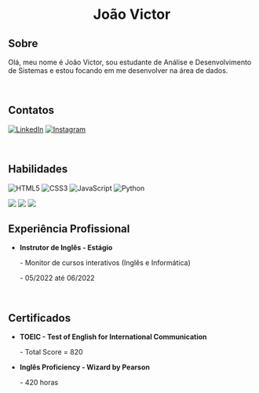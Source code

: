 # <div id="titulo" style="text-align: center"><strong>João Victor</strong></div>

## Sobre
<p>Olá, meu nome é João Victor, sou estudante de Análise e Desenvolvimento de Sistemas e estou focando em me desenvolver na área de dados. 
</p>

<br>

## Contatos
[![LinkedIn](https://img.shields.io/badge/LinkedIn-000?style=for-the-badge&logo=linkedin&logoColor=0E76A8)](https://www.linkedin.com/in/jo%C3%A3o-victor-bezerra-5219a3201/)
[![Instagram](https://img.shields.io/badge/Instagram-000?style=for-the-badge&logo=instagram)](https://www.instagram.com/_jrath/)

<br>

## Habilidades
![HTML5](https://img.shields.io/badge/HTML5-000?style=for-the-badge&logo=html5)
![CSS3](https://img.shields.io/badge/CSS3-000?style=for-the-badge&logo=css3&logoColor=264CE4)
![JavaScript](https://img.shields.io/badge/JavaScript-000?style=for-the-badge&logo=javascript)
![Python](https://img.shields.io/badge/Python-000?style=for-the-badge&logo=python)

<img src="https://img.shields.io/badge/Microsoft_Word-2B579A?style=for-the-badge&logo=microsoft-word&logoColor=white"/>
<img src="https://img.shields.io/badge/Microsoft_Excel-217346?style=for-the-badge&logo=microsoft-excel&logoColor=white"/>
<img src="https://img.shields.io/badge/Microsoft_PowerPoint-B7472A?style=for-the-badge&logo=microsoft-powerpoint&logoColor=white"/>

<br>

## Experiência Profissional
<ul>

<li><strong><p>Instrutor de Inglês - Estágio</p></strong>
<p> - Monitor de cursos interativos (Inglês e Informática)</p>
<p> - 05/2022 até 06/2022</p>
</ul>

<br>

## Certificados
<ul>

<li><strong>TOEIC - Test of English for International Communication</strong>
<p> - Total Score = 820</p>

<li><strong>Inglês Proficiency - Wizard by Pearson</strong>
<p> - 420 horas</p>
</ul>